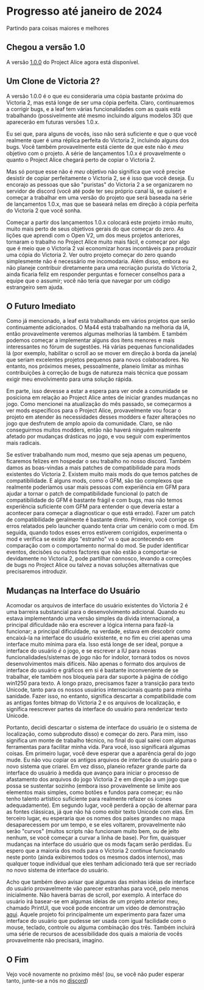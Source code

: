 # Progresso até janeiro de 2024

Partindo para coisas maiores e melhores

## Chegou a versão 1.0

A versão [1.0.0](https://github.com/schombert/Project-Alice/releases/download/v1.0.0/1.0.0.zip) do Project Alice agora está disponível.

## Um Clone de Victoria 2?

A versão 1.0.0 é o que eu consideraria uma cópia bastante próxima do Victoria 2, mas está longe de ser uma cópia perfeita. Claro, continuaremos a corrigir bugs, e a leaf tem várias funcionalidades com as quais está trabalhando (possivelmente até mesmo incluindo alguns modelos 3D) que aparecerão em futuras versões 1.0.x.

Eu sei que, para alguns de vocês, isso não será suficiente e que o que você realmente quer é uma réplica perfeita do Victoria 2, incluindo alguns dos bugs. Você também provavelmente está ciente de que este não é *meu* objetivo com o projeto. A série de lançamentos 1.0.x é provavelmente o quanto o Project Alice chegará perto de copiar o Victoria 2.

Mas só porque esse não é *meu* objetivo não significa que você precise desistir de copiar perfeitamente o Victoria 2, se é isso que você deseja. Eu encorajo as pessoas que são "puristas" do Victoria 2 a se organizarem no servidor de discord (você até pode ter seu próprio canal lá, se quiser) e começar a trabalhar em uma versão do projeto que será baseada na série de lançamentos 1.0.x, mas que se baseará nelas em direção à cópia perfeita do Victoria 2 que você sonha.

Começar a partir dos lançamentos 1.0.x colocará este projeto irmão muito, muito mais perto de seus objetivos gerais do que começar do zero. As lições que aprendi com o Open V2, um dos meus projetos anteriores, tornaram o trabalho no Project Alice muito mais fácil, e começar por algo que é meio que o Victoria 2 vai economizar horas incontáveis para produzir uma cópia do Victoria 2. Ver outro projeto começar do zero quando simplesmente não é necessário me incomodaria. Além disso, embora eu não planeje contribuir diretamente para uma recriação purista do Victoria 2, ainda ficaria feliz em responder perguntas e fornecer conselhos para a equipe que o assumir; você não teria que navegar por um código estrangeiro sem ajuda.

## O Futuro Imediato

Como já mencionado, a leaf está trabalhando em vários projetos que serão continuamente adicionados. O Ma44 está trabalhando na melhoria da IA, então provavelmente veremos algumas melhorias lá também. E também podemos começar a implementar alguns dos itens menores e mais interessantes no fórum de sugestões. Há várias pequenas funcionalidades lá (por exemplo, habilitar o scroll ao se mover em direção à borda da janela) que seriam excelentes projetos pequenos para novos colaboradores. No entanto, nos próximos meses, pessoalmente, planeio limitar as minhas contribuições à correção de bugs de natureza mais técnica que possam exigir meu envolvimento para uma solução rápida.

Em parte, isso devesse a estar a espera para ver onde a comunidade se posiciona em relação ao Project Alice antes de iniciar grandes mudanças no jogo. Como mencionei na atualização do mês passado, se começarmos a ver mods específicos para o Project Alice, provavelmente vou focar o projeto em atender às necessidades desses modders e fazer alterações no jogo que desfrutem de amplo apoio da comunidade. Claro, se não conseguirmos muitos modders, então não haverá ninguém realmente afetado por mudanças drásticas no jogo, e vou seguir com experimentos mais radicais.

Se estiver trabalhando num mod, mesmo que seja apenas um pequeno, ficaremos felizes em hospedar o seu trabalho no nosso discord. Também damos as boas-vindas a mais patches de compatibilidade para mods existentes do Victoria 2. Existem muito mais mods do que temos patches de compatibilidade. E alguns mods, como o GFM, são tão complexos que realmente poderíamos usar mais pessoas com experiência em GFM para ajudar a tornar o patch de compatibilidade funcional (o patch de compatibilidade do GFM é bastante frágil e com bugs, mas não temos experiência suficiente com GFM para entender o que deveria estar a acontecer para começar a diagnosticar o que está errado). Fazer um patch de compatibilidade geralmente é bastante direto. Primeiro, você corrige os erros relatados pelo launcher quando tenta criar um cenário com o mod. Em seguida, quando todos esses erros estiverem corrigidos, experimenta o mod e verifica se existe algo "estranho" vs o que acontecendo em comparação com o comportamento normal do mod. Se puder identificar eventos, decisões ou outros factores que não estão a comportar-se devidamente no Victoria 2, pode partilhar connosco, levando a correções de bugs no Project Alice ou talvez a novas soluções alternativas que precisaremos introduzir.

## Mudanças na Interface do Usuário

Acomodar os arquivos de interface do usuário existentes do Victoria 2 é uma barreira substancial para o desenvolvimento adicional. Quando eu estava implementando uma versão simples da dívida internacional, a principal dificuldade não era escrever a lógica interna para fazê-la funcionar; a principal dificuldade, na verdade, estava em descobrir como encaixá-la na interface do usuário existente, e no fim eu criei apenas uma interface muito mínima para ela. Isso está longe de ser ideal, porque a interface do usuário *é* o jogo, e se escrever a IU para novas funcionalidades/sistemas de jogo não for indolor, tornará todos os novos desenvolvimentos mais difíceis. Não apenas o formato dos arquivos de interface do usuário e gráficos em si é bastante inconveniente de se trabalhar, ele também nos bloqueia para dar suporte à página de código win1250 para texto. A longo prazo, precisamos fazer a transição para texto Unicode, tanto para os nossos usuários internacionais quanto para minha sanidade. Fazer isso, no entanto, significa descartar a compatibilidade com as antigas fontes bitmap do Victoria 2 e os arquivos de localização, e significa reescrever partes da interface do usuário para renderizar texto Unicode.

Portanto, decidi descartar o sistema de interface do usuário (e o sistema de localização, como subproduto disso) e começar do zero. Para mim, isso significa um monte de trabalho técnico, no final do qual sairei com algumas ferramentas para facilitar minha vida. Para você, isso significará algumas coisas. Em primeiro lugar, você deve esperar que a aparência geral do jogo mude. Eu não vou copiar os antigos arquivos de interface do usuário para o novo sistema que criarei. Em vez disso, planeio refazer grande parte da interface do usuário à medida que avanço para iniciar o processo de afastamento dos arquivos do jogo Victoria 2 e em direção a um jogo que possa se sustentar sozinho (embora isso provavelmente se limite aos elementos mais simples, como botões e fundos para começar; eu não tenho talento artístico suficiente para realmente refazer os ícones adequadamente). Em segundo lugar, você perderá a opção de alternar para as fontes clássicas, já que não há como exibir texto Unicode com elas. Em terceiro lugar, eu esperaria que os nomes dos países grandes no mapa desaparecessem por um tempo, e se eles voltarem, provavelmente não serão "curvos" (muitos scripts não funcionam muito bem, ou de jeito nenhum, se você começar a curvar a linha de base). Por fim, quaisquer mudanças na interface do usuário que os mods façam serão perdidas. Eu espero que a maioria dos mods para o Victoria 2 continue funcionando neste ponto (ainda exibiremos todos os mesmos dados internos), mas qualquer toque individual que eles tenham adicionado terá que ser recriado no novo sistema de interface do usuário.

Acho que também devo avisar que algumas das minhas ideias de interface do usuário provavelmente vão parecer estranhas para você, pelo menos inicialmente. Não haverá barras de scroll, por exemplo. A interface do usuário irá basear-se em algumas ideias de um projeto anterior meu, chamado PrintUI, que você pode encontrar um vídeo de demonstração [aqui](https://www.youtube.com/watch?v=SbE6sTv4e-c). Aquele projeto foi principalmente um experimento para fazer uma interface do usuário que pudesse ser usada com igual facilidade com o mouse, teclado, controle ou alguma combinação dos três. Também incluirá uma série de recursos de acessibilidade dos quais a maioria de vocês provavelmente não precisará, imagino.

## O Fim

Vejo você novamente no próximo mês! (ou, se você não puder esperar tanto, junte-se a nós no [discord](https://discord.gg/QUJExr4mRn))